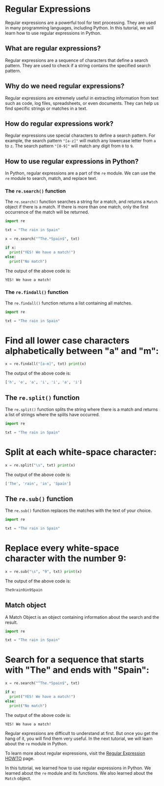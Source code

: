 # Regular Expressions

Regular expressions are a powerful tool for text processing. They are used in many programming languages, including Python. In this tutorial, we will learn how to use regular expressions in Python.

## What are regular expressions?

Regular expressions are a sequence of characters that define a search pattern. They are used to check if a string contains the specified search pattern.

## Why do we need regular expressions?

Regular expressions are extremely useful in extracting information from text such as code, log files, spreadsheets, or even documents. They can help us find specific strings or matches in a text.

## How do regular expressions work?

Regular expressions use special characters to define a search pattern. For example, the search pattern `"[a-z]"` will match any lowercase letter from `a` to `z`. The search pattern `"[0-9]"` will match any digit from `0` to `9`.

## How to use regular expressions in Python?

In Python, regular expressions are a part of the `re` module. We can use the `re` module to search, match, and replace text.

### The `re.search()` function

The `re.search()` function searches a string for a match, and returns a `Match` object if there is a match. If there is more than one match, only the first occurrence of the match will be returned.

```python
import re
```

```python
txt = "The rain in Spain"
```

```python
x = re.search("^The.*Spain$", txt)
```

```python
if x:
  print("YES! We have a match!")
else:
  print("No match")
```

The output of the above code is:

```bash
YES! We have a match!
```

### The `re.findall()` function

The `re.findall()` function returns a list containing all matches.

```python
import re
```

```python
txt = "The rain in Spain"
```

# Find all lower case characters alphabetically between "a" and "m":

```python
x = re.findall("[a-m]", txt) print(x)
```

The output of the above code is:

```bash
['h', 'e', 'a', 'i', 'i', 'a', 'i']
```

## The `re.split()` function

The `re.split()` function splits the string where there is a match and returns a list of strings where the splits have occurred.

```python
import re
```

```python
txt = "The rain in Spain"
```

# Split at each white-space character:

```python
x = re.split("\s", txt) print(x)
```

The output of the above code is:

```bash
['The', 'rain', 'in', 'Spain']
```

## The `re.sub()` function

The `re.sub()` function replaces the matches with the text of your choice.

```python
import re
```

```python
txt = "The rain in Spain"
```

# Replace every white-space character with the number 9:

```python
x = re.sub("\s", "9", txt) print(x)
```

The output of the above code is:

```bash
The9rain9in9Spain
```

## Match object

A Match Object is an object containing information about the search and the result.

```python
import re
```

```python
txt = "The rain in Spain"
```

# Search for a sequence that starts with "The" and ends with "Spain":

```python
x = re.search("^The.*Spain$", txt)

if x:
  print("YES! We have a match!")
else:
  print("No match")
```

The output of the above code is:

```bash
YES! We have a match!
```

Regular expressions are difficult to understand at first. But once you get the hang of it, you will find them very useful. In the next tutorial, we will learn about the `re` module in Python.

To learn more about regular expressions, visit the [Regular Expression HOWTO](https://docs.python.org/3/howto/regex.html) page.

In this tutorial, we learned how to use regular expressions in Python. We learned about the `re` module and its functions. We also learned about the `Match` object.
